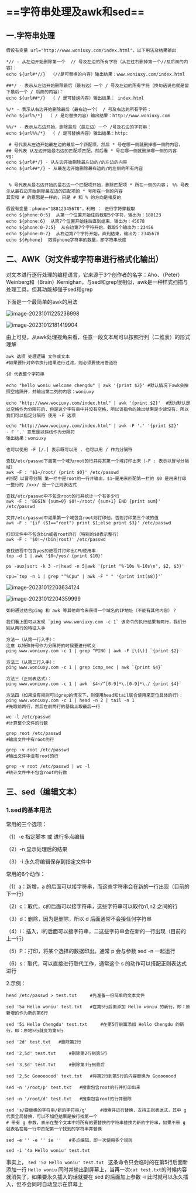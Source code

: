 # ==字符串处理及awk和sed==

## 一.字符串处理

```shell
假设有变量 url="http://www.woniuxy.com/index.html"，以下用法及结果输出

*// - 从左边开始删除第一个  // 号及左边的所有字符（从左往右删掉第一个//及后面的内容）：
echo ${url#*//}  （//是可替换的内容）输出结果：www.woniuxy.com/index.html 

##*/ - 表示从左边开始删除最后（最右边）一个 / 号及左边的所有字符（换句话说也就是留下最后一个 / 后面的内容）：
echo ${url##*/}  （ / 是可替换内容）输出结果： index.html

%/* - 表示从右边开始删除最后（最右边一个） / 号及右边的所有字符：
echo ${url%/*}  （ / 是可替换内容）输出结果：http://www.woniuxy.com

%%/* - 表示从右边开始，删除最后（最左边）一个 /号及右边的字符串：
echo ${url%%/*}  （ / 是可替换内容）输出结果：http:

 # 号代表从左边开始最左边的最后一个匹配项，然后 * 号在哪一侧就删掉哪一侧的内容， ## 号代表 从左边开始最右边的匹配项匹配，然后看 * 号在哪一侧就删掉哪一侧的内容
eg:
echo ${url#*/} - 从左边开始删除最左边的/的左边的内容
echo ${url##*/} - 从最左边开始删除最右边的/的左侧的所有内容


 % 号代表从最右边开始的最右边一个匹配项开始，删除匹配项 * 所在一侧的内容； %% 号表示从最右边开始删除最左边的匹配项的 * 号所在一侧的内容
其实和 # 的意思是一样的，只是 # 和 % 的方向是相反的

假设有变量：phone="18812345678"，利用 ： 进行字符穿截取
echo ${phone:0:5}  从第一个位置开始往后截取5个字符，输出为：188123
echo ${phone:6}  从第7个位置开始往后直到结束，输出为：45678 
echo ${phone:0-7:5}  从右边第7个字符开始，截取5个输出为：23456
echo ${phone:0-7}  从右边第7个字符开始，直到结束，输出为：2345678
echo ${#phone}  取得phone字符串的数量，即字符串长度

```



## 二、AWK（对文件或字符串进行格式化输出）

对文本进行逐行处理的编程语言，它来源于3个创作者的名字：Aho、（Peter）Weinberg和（Brain）Kernighan，与sed和grep很相似，awk是一种样式扫描与处理工具，但其功能却强于sed和grep

下面是一个最简单的awk的用法

![image-20231011225236998](https://gitee.com/ymq_typroa/typroa/raw/main/image-20231011225236998.png)

![image-20231012181419904](https://gitee.com/ymq_typroa/typroa/raw/main/image-20231012181419904.png)

由上可见，从awk处理视角来看，任意一段文本局可以按照行列（二维表）的形式理解

```shell
awk 选项 处理逻辑 文件或文本
#如果要针对命令执行结果进行过滤，则必须要使用管道符

$0 代表整个字符串

echo "hello woniu welcome chengdu" | awk '{print $2}' #默认情况下awk会按照空格隔开，并输出第二列的内容：woniuxy

echo "http://www.wociuxy.com/index.html" | awk '{print $2}'  #因为默认是以空格作为分隔符的，但是这个字符串中并没有空格，所以该指令的输出结果是少读没有，所以我们可以指定分隔符 使用 -F 选项

echo "http://www.wociuxy.com/index.html" | awk -F '.' '{print $2}'
- F '.' 意思是以斜线作为分隔符
输出结果：woniuxy

也可以使用 -F [/.] 表示既可以用 . 也可以用 / 作为分隔符

查找/etc/passwd下面第一个域为root的行并将其第一个域打印出来（-F : 表示以冒号分隔域）
awk -F : '$1~/root/ {print $0}' /etc/passwd
#匹配 以冒号分隔 第一栏中是root的一行并输出，$1~是用来匹配第一栏的 $0 是用来打印一整行的 /xxx/ 是一个正则表达式

查找/etc/passwd中不包含root的行并统计一个有多少行
awk -F : 'BEGIN {sum=0} $0!~/root/ {sum+1} END {print sum}' /etc/passwd

文件/etc/passwd中如果第一个域包含root则打印他，否则打印第三个域的值
awk -F : '{if ($1=="root") print $1;else print $3}' /etc/passwd

打印文件中不包含bin或者root的行（特别的$0表示整行）
awk -F : '$0!~/(bin|root)' /etc/passwd

查找进程中包含yes的进程并打印出CPU使用率
top -d 1 | awk '$0~/yes/ {print $10}'

ps -aux|sort -k 3 -r|head -n 5|awk '{print "%-10s %-10s\n", $2, $3}'

cpu=`top -n 1 | grep "^%Cpu" | awk -F " " '{print int($8)}'`
```

![image-20231012203634124](https://gitee.com/ymq_typroa/typroa/raw/main/image-20231012203634124.png)

![image-20231012204359999](https://gitee.com/ymq_typroa/typroa/raw/main/image-20231012204359999.png)

```shell
如何通过结合ping 和 awk 等其他命令来获得一个域名的IP地址（不能有其他内容）？

我们看上图可以发现 `ping www.woniuxy.com -c 1` 该命令的执行结果有两行，我们分别从两行的特征入手

方法一（从第一行入手）：
注意 以特殊符号作为分隔符的时候要进行转义
ping www.woniuxy.com -c 1 | grep ^PING | awk -F [\(\)] `{print $2}` 

方法二（从第二行入手）：
ping www.woniuxy.com -c 1 | grep icmp_sec | awk `{print $4}`

方法三（正则表达式）：
ping www.woniuxy.com -c 1 | awk `$4~/^[0-9]*\.[0-9]*\./ {print $4}`

方法四（如果没有规则可以grep的情况下，则使用head和tail联合使用来定位具体的行）：
ping www.woniuxy.com -c 1 | head -n 2 | tail -n 1
#先取前两行，然后在前两行的基础上取最后一行
```

```shell
wc -l /etc/passwd 
#计算整个文件的行数

grep root /etc/passwd
#输出文件中有root的行

grep -v root /etc/passwd
#输出文件中没有root的行

grep -v root /etc/passwd | wc -l
#统计文件中不包含root的行数
```





## 三、sed（编辑文本）

### 1.sed的基本用法

常用的三个选项：

（1）-e	指定脚本 或 进行多点编辑

（2）-n	显示处理后的结果

（3）-i	永久将编辑保存到指定文件中

常用的6个动作：

（1）a：新增，a 的后面可以接字符串，而这些字符串会在新的一行出现（目前的下一行）

（2）c：取代，c的后面可以接字符串，这些字符串可以取代n1,n2 之间的行

（3）d：删除，因为是删除，所以 d 后面通常不会接任何字符串

（4）i：插入，i的后面可以接字符串，二这些字符串会在新的一行出现（目前的上一行）

（5）P：打印，将某个选择的数据印出。通常 p 会与参数 sed -n 一起运行

（6）s：取代，可以直接进行取代工作，通常这个 s 的动作可以搭配正则表达式进行

2.示例：

```shell
head /etc/passwd > test.txt 	#先准备一份简单的文本文件

sed '5a Hello woniu' test.txt 	#在第5行后面添加 Hello woniu 的新行。即：原新增的作为新的第6行

sed '5i Hello Chengdu' test.txt 	#在第5行前面添加 Hello Chengdu 的新行，即：原地5行就变为第6行

sed '2d' test.txt 	#删除第2行

sed '2,5d' test.txt 	#删除第2行到第5行

sed '3,$d' test.txt 	#删除第3行到最后

sed '2,5c Goooooood' text.txt 	#将第2行到第5行的内容替换为 Goooooood

sed -n '/root/p' test.txt 	#搜索包含root的行并打印出来

sed -n '/root/d' test.txt 	#搜索包含root的行并删除

sed 's/要替换的字符串/新的字符串/g' 	#搜索并进行替换，支持正则表达式，其中 g 代表全局替换，可以不加但结果是按行找第一个
# 带有 g 参数，表示在整个文本中将所有的要替换的字符串替换为新的字符串，如果不带 g 就表名在每一行中匹配第一个找到的字符串并替换

sed -e '' -e '' ie '' 	#多点编辑，即一次使用多个规则

sed -i '4a Hello woniu' test.txt

```

事实上， `sed '5a Hello woniu' test.txt ` 这条命令只会临时的在第5行后面新添加一行 `Hello woniu` 同时并输出到屏幕上，当再一次`cat test.txt`的时候内容就消失了，如果要永久插入的话就要在 sed 的后面加上参数 -i 此时就可以永久插入，但不会同时自动显示在屏幕上 

